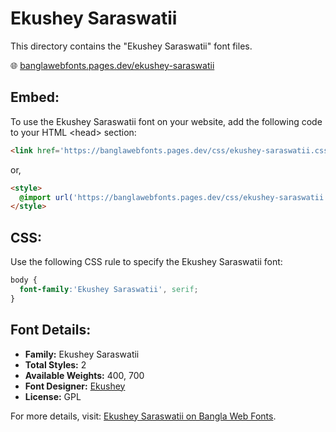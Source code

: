 # Ekushey Saraswatii

This directory contains the "Ekushey Saraswatii" font files.

🌐 [banglawebfonts.pages.dev/ekushey-saraswatii](https://banglawebfonts.pages.dev/ekushey-saraswatii/)

## Embed:
To use the Ekushey Saraswatii font on your website, add the following code to your HTML &lt;head&gt; section:
```html
<link href='https://banglawebfonts.pages.dev/css/ekushey-saraswatii.css' rel='stylesheet'>
```

or,
```html
<style>
  @import url('https://banglawebfonts.pages.dev/css/ekushey-saraswatii.css');
</style>
```

## CSS:
Use the following CSS rule to specify the Ekushey Saraswatii font:
```css
body {
  font-family:'Ekushey Saraswatii', serif;
}
```

## Font Details:
- **Family:** Ekushey Saraswatii
- **Total Styles:** 2
- **Available Weights:** 400, 700
- **Font Designer:** [Ekushey](https://ekushey.org/)
- **License:** GPL

For more details, visit: [Ekushey Saraswatii on Bangla Web Fonts](https://banglawebfonts.pages.dev/ekushey-saraswatii/#about).
